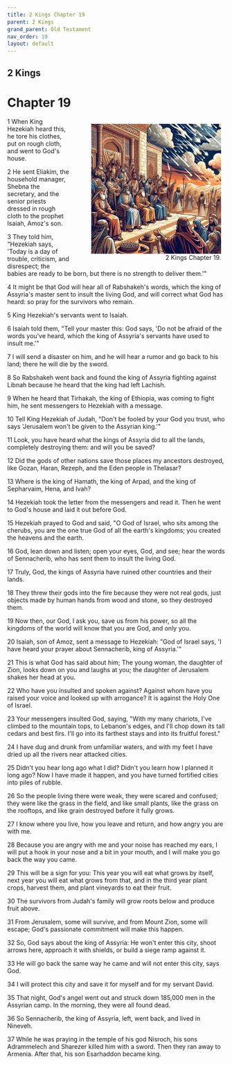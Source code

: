 ```yaml
---
title: 2 Kings Chapter 19
parent: 2 Kings
grand_parent: Old Testament
nav_order: 19
layout: default
---
```


## 2 Kings

# Chapter 19

<figure style="float: right; margin-right: 10px;">
    <img src="/assets/Image/2 Kings/500/19.jpg" alt="2 Kings Chapter 19" style="width: 300px; height: 300px; float: right;padding-left: 10px;"/>
    <figcaption style="clear: both;text-align: right;">2 Kings Chapter 19.</figcaption>
</figure>
1 When King Hezekiah heard this, he tore his clothes, put on rough cloth, and went to God's house.

2 He sent Eliakim, the household manager, Shebna the secretary, and the senior priests dressed in rough cloth to the prophet Isaiah, Amoz's son.

3 They told him, "Hezekiah says, 'Today is a day of trouble, criticism, and disrespect; the babies are ready to be born, but there is no strength to deliver them.'"

4 It might be that God will hear all of Rabshakeh's words, which the king of Assyria's master sent to insult the living God, and will correct what God has heard: so pray for the survivors who remain.

5 King Hezekiah's servants went to Isaiah.

6 Isaiah told them, "Tell your master this: God says, 'Do not be afraid of the words you’ve heard, which the king of Assyria's servants have used to insult me.'"

7 I will send a disaster on him, and he will hear a rumor and go back to his land; there he will die by the sword.

8 So Rabshakeh went back and found the king of Assyria fighting against Libnah because he heard that the king had left Lachish.

9 When he heard that Tirhakah, the king of Ethiopia, was coming to fight him, he sent messengers to Hezekiah with a message.

10 Tell King Hezekiah of Judah, "Don't be fooled by your God you trust, who says 'Jerusalem won't be given to the Assyrian king.'"

11 Look, you have heard what the kings of Assyria did to all the lands, completely destroying them: and will you be saved?

12 Did the gods of other nations save those places my ancestors destroyed, like Gozan, Haran, Rezeph, and the Eden people in Thelasar?

13 Where is the king of Hamath, the king of Arpad, and the king of Sepharvaim, Hena, and Ivah?

14 Hezekiah took the letter from the messengers and read it. Then he went to God's house and laid it out before God.

15 Hezekiah prayed to God and said, "O God of Israel, who sits among the cherubs, you are the one true God of all the earth's kingdoms; you created the heavens and the earth.

16 God, lean down and listen; open your eyes, God, and see; hear the words of Sennacherib, who has sent them to insult the living God.

17 Truly, God, the kings of Assyria have ruined other countries and their lands.

18 They threw their gods into the fire because they were not real gods, just objects made by human hands from wood and stone, so they destroyed them.

19 Now then, our God, I ask you, save us from his power, so all the kingdoms of the world will know that you are God, and only you.

20 Isaiah, son of Amoz, sent a message to Hezekiah: "God of Israel says, 'I have heard your prayer about Sennacherib, king of Assyria.'"

21 This is what God has said about him; The young woman, the daughter of Zion, looks down on you and laughs at you; the daughter of Jerusalem shakes her head at you.

22 Who have you insulted and spoken against? Against whom have you raised your voice and looked up with arrogance? It is against the Holy One of Israel.

23 Your messengers insulted God, saying, "With my many chariots, I've climbed to the mountain tops, to Lebanon's edges, and I'll chop down its tall cedars and best firs. I'll go into its farthest stays and into its fruitful forest."

24 I have dug and drunk from unfamiliar waters, and with my feet I have dried up all the rivers near attacked cities.

25 Didn't you hear long ago what I did? Didn't you learn how I planned it long ago? Now I have made it happen, and you have turned fortified cities into piles of rubble.

26 So the people living there were weak, they were scared and confused; they were like the grass in the field, and like small plants, like the grass on the rooftops, and like grain destroyed before it fully grows.

27 I know where you live, how you leave and return, and how angry you are with me.

28 Because you are angry with me and your noise has reached my ears, I will put a hook in your nose and a bit in your mouth, and I will make you go back the way you came.

29 This will be a sign for you: This year you will eat what grows by itself, next year you will eat what grows from that, and in the third year plant crops, harvest them, and plant vineyards to eat their fruit.

30 The survivors from Judah's family will grow roots below and produce fruit above.

31 From Jerusalem, some will survive, and from Mount Zion, some will escape; God's passionate commitment will make this happen.

32 So, God says about the king of Assyria: He won't enter this city, shoot arrows here, approach it with shields, or build a siege ramp against it.

33 He will go back the same way he came and will not enter this city, says God.

34 I will protect this city and save it for myself and for my servant David.

35 That night, God's angel went out and struck down 185,000 men in the Assyrian camp. In the morning, they were all found dead.

36 So Sennacherib, the king of Assyria, left, went back, and lived in Nineveh.

37 While he was praying in the temple of his god Nisroch, his sons Adrammelech and Sharezer killed him with a sword. Then they ran away to Armenia. After that, his son Esarhaddon became king.


